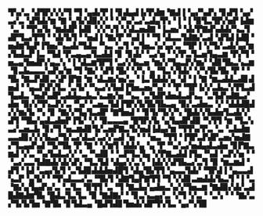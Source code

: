 ▜▚▞▃▝▟▜▛▞▞▞▜▝▜▝▄▟▞▛▐▝▊▟▄▟▐▞▛▟▆▝▇▟▐▝▄▞▚▟▚▝▊▟▜▝▄▞▃▞▃▝▟▜▟▞▆▝▇▝▄▜▞▟▉▞▞▝▝▞▚▞▃▞▃▟▄▜▚▝▐▝▐▝▉▜▃▜▛▞▅▛▐▟▆▝▃▝▝▜▚▞▙▝▆▟▟▛▐▟▊▝▞▞▚▜▝▞▟▃▅▟▇▝▐▃▅▞▝▟▞▛▇▟▚▟▟▞▚▃▜▟▛▜▃▞▛▜▝▝▟▞▙▜▝▝▅▟▐▝▇▞▛▝▚▟▐▝▝▜▝▟▃▃▜▟▇▞▃▟▝▟▜▟▐▟█▝▅▟▆▜▄▛▐▜▅▞▚▃▟▞▜▟▃▝▚▃▝▃▜▝▃▜▅▃▚▞▄▞▃▝▜▛▐▝▞▜▞▃▟▞▄▞▆▞▙▟▃▛▐▃▝▜▟▝▛▃▄▃▄▜▃▟▟▝▊▝▊▟▞▝▃▞▅▝▝▞▛▃▜▃▅▜▄▃▆▝▛▞▜▝▅▃▄▜▅▟▛▞▄▃▚▝▐▝▟▃▆▜▛▜▝▃▞▞▙▃▅▝▆▞▞▜▄▃▛▞▆▞▝▟▊▜▙▃▚▃▆▝▊▃▙▃▃▃▚▟▚▞▆▝▜▝▇▞▝▟▜▝█▞▝▞▚▝▄▝▜▃▚▜▟▞▝▞▚▜▙▜▙▝▛▝▝▜▙▝▇▃▛▟▊▃▚▛▐▛▇▝▆▝▟▃▆▞▅▞▃▝▐▃▜▟▟▞▄▝▟▝▐▝▇▝▆▃▟▟▃▟▊▟▅▟▝▝▄▃▛▟▚▜▃▝▃▜▞▝▚▃▞▞▙▟▐▜▅▃▅▞▚▞▝▝▛▝▜▛▐▞▞▃▙▃▚▜▜▃▟▜▄▟▃▝▅▟▚▟▛▃▟▟▄▃▙▃▚▃▆▞▅▝▚▃▝▃▜▟▛▟▅▟▃▟▚▃▝▃▜▟▚▟▇▃▞▟▅▝▉▞▞▜▚▃▛▞▃▝▚▞▝▃▅▃▜▟▐▜▛▞▙▜▙▜▙▃▄▝▉▞▃▟▅▃▝▞▝▟▟▟█▟▞▞▆▞▙▝▚▝▊▝▇▞▞▜▄▜▃▟▛▝▇▜▅▟▝▝▊▜▞▜▞▞▚▝█▟▞▞▙▟▅▜▃▟▞▞▟▜▝▜▙▞▄▟▃▟▅▛▐▜▞▝▞▝▉▃▃▃▄▝█▜▛▞▙▝▄▜▄▟▛▟▉▝▚▜▜▝▆▝▜▃▚▃▞▃▅▃▙▝▊▞▜▝▅▃▆▟▊▜▞▃▅▛▇▃▜▞▅▟▐▟▄▞▆▝▜▜▚▞▛▃▝▃▝▃▙▟▆▃▃▟▊▞▞▞▙▃▞▜▞▃▞▟▃▞▃▞▞▃▟▝▅▝▝▝▅▃▝▜▜▝▐▜▛▃▛▟▛▃▅▞▅▟▇▞▜▃▄▟▚▟▝▜▞▜▙▝▛▝▇▝▝▞▆▜▝▟▟▞▄▝▄▝▛▝▚▞▃▞▅▟▄▟▃▟▅▝▊▛▇▃▆▟▝▞▃▝▚▞▙▟▃▞▞▝▃▝▚▟▉▝▝▃▛▜▃▜▄▝▞▛▇▃▟▟▐▜▄▝▚▟▝▃▛▞▅▝▝▝▃▞▃▃▜▟▇▟▞▟▞▟▚▝▜▃▜▟▝▟▄▞▞▃▚▝▐▟▞▞▟▜▙▃▞▃▜▝▉▝▆▃▆▟▝▟▜▝▐▟▝▃▄▞▙▜▝▃▜▟▉▟▟▟▅▟█▜▝▟▄▜▙▜▜▝▄▃▃▜▟▞▝▜▛▟▐▝▄▃▃▟▚▃▛▝▄▜▞▝▝▜▚▟▃▃▞▃▝▜▙▜▝▟▇▜▄▛▇▜▜▝▜▝▞▟▊▃▅▟▟▞▙▃▜▝▐▝▃▝▇▞▄▜▄▟▚▞▃▝▃▜▃▝▉▜▜▝▃▝▜▝▇▃▙▞▄▟▅▃▚▞▞▜▅▃▆▝▇▟▉▞▟▞▃▟█▟▇▟▆▜▙▝█▟▃▜▃▜▃▝▉▝▇▟▇▞▝▝▊▃▚▃▄▞▃▝▞▜▝▞▃▝▝▃▚▝▝▝▇▞▃▞▜▞▙▜▅▝▇▜▙▝▊▜▟▃▄▝█▟▜▟▊▜▅▟▞▟▛▜▚▜▃▝▄▞▚▜▉
